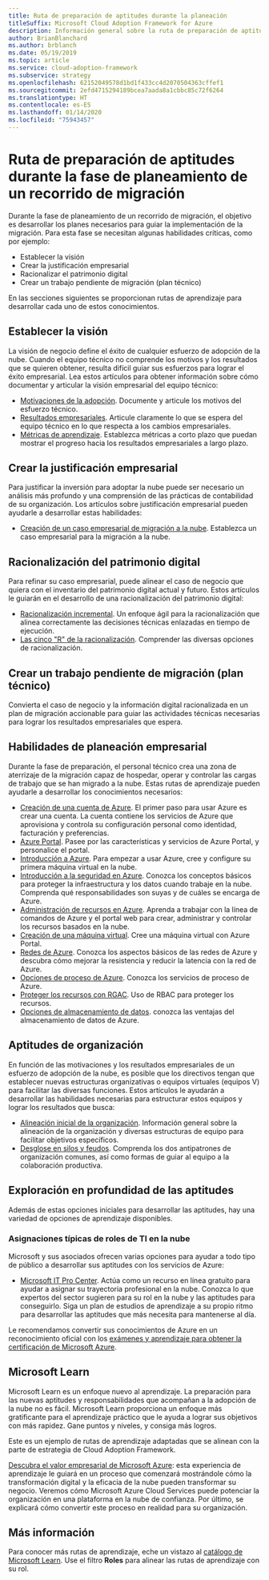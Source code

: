 ```yaml
---
title: Ruta de preparación de aptitudes durante la planeación
titleSuffix: Microsoft Cloud Adoption Framework for Azure
description: Información general sobre la ruta de preparación de aptitudes durante la fase de planeamiento de una migración.
author: BrianBlanchard
ms.author: brblanch
ms.date: 05/19/2019
ms.topic: article
ms.service: cloud-adoption-framework
ms.subservice: strategy
ms.openlocfilehash: 62152049578d1bd1f433cc4d2070504363cffef1
ms.sourcegitcommit: 2efd4715294189bcea7aada8a1cbbc85c72f6264
ms.translationtype: HT
ms.contentlocale: es-ES
ms.lasthandoff: 01/14/2020
ms.locfileid: "75943457"
---
```

# <a name="skills-readiness-path-during-the-plan-phase-of-a-migration-journey"></a>Ruta de preparación de aptitudes durante la fase de planeamiento de un recorrido de migración

Durante la fase de planeamiento de un recorrido de migración, el objetivo es desarrollar los planes necesarios para guiar la implementación de la migración. Para esta fase se necesitan algunas habilidades críticas, como por ejemplo:

- Establecer la visión
- Crear la justificación empresarial
- Racionalizar el patrimonio digital
- Crear un trabajo pendiente de migración (plan técnico)

En las secciones siguientes se proporcionan rutas de aprendizaje para desarrollar cada uno de estos conocimientos.

## <a name="establish-the-vision"></a>Establecer la visión

La visión de negocio define el éxito de cualquier esfuerzo de adopción de la nube. Cuando el equipo técnico no comprende los motivos y los resultados que se quieren obtener, resulta difícil guiar sus esfuerzos para lograr el éxito empresarial. Lea estos artículos para obtener información sobre cómo documentar y articular la visión empresarial del equipo técnico:

- [Motivaciones de la adopción](./motivations.md). Documente y articule los motivos del esfuerzo técnico.
- [Resultados empresariales](./business-outcomes/index.md). Articule claramente lo que se espera del equipo técnico en lo que respecta a los cambios empresariales.
- [Métricas de aprendizaje](./learning-metrics.md). Establezca métricas a corto plazo que puedan mostrar el progreso hacia los resultados empresariales a largo plazo.

## <a name="build-the-business-justification"></a>Crear la justificación empresarial

Para justificar la inversión para adoptar la nube puede ser necesario un análisis más profundo y una comprensión de las prácticas de contabilidad de su organización. Los artículos sobre justificación empresarial pueden ayudarle a desarrollar estas habilidades:

- [Creación de un caso empresarial de migración a la nube](./cloud-migration-business-case.md). Establezca un caso empresarial para la migración a la nube.

## <a name="rationalize-the-digital-estate"></a>Racionalización del patrimonio digital

Para refinar su caso empresarial, puede alinear el caso de negocio que quiera con el inventario del patrimonio digital actual y futuro. Estos artículos le guiarán en el desarrollo de una racionalización del patrimonio digital:

- [Racionalización incremental](../digital-estate/rationalize.md). Un enfoque ágil para la racionalización que alinea correctamente las decisiones técnicas enlazadas en tiempo de ejecución.
- [Las cinco "R" de la racionalización](../digital-estate/5-rs-of-rationalization.md). Comprender las diversas opciones de racionalización.

## <a name="create-a-migration-backlog-technical-plan"></a>Crear un trabajo pendiente de migración (plan técnico)

Convierta el caso de negocio y la información digital racionalizada en un plan de migración accionable para guiar las actividades técnicas necesarias para lograr los resultados empresariales que espera.

## <a name="business-planning-skills"></a>Habilidades de planeación empresarial

Durante la fase de preparación, el personal técnico crea una zona de aterrizaje de la migración capaz de hospedar, operar y controlar las cargas de trabajo que se han migrado a la nube. Estas rutas de aprendizaje pueden ayudarle a desarrollar los conocimientos necesarios:

- [Creación de una cuenta de Azure](https://docs.microsoft.com/learn/modules/create-an-azure-account). El primer paso para usar Azure es crear una cuenta. La cuenta contiene los servicios de Azure que aprovisiona y controla su configuración personal como identidad, facturación y preferencias.
- [Azure Portal](https://docs.microsoft.com/learn/modules/tour-azure-portal). Pasee por las características y servicios de Azure Portal, y personalice el portal.
- [Introducción a Azure](https://docs.microsoft.com/learn/modules/welcome-to-azure). Para empezar a usar Azure, cree y configure su primera máquina virtual en la nube.
- [Introducción a la seguridad en Azure](https://docs.microsoft.com/learn/modules/intro-to-security-in-azure). Conozca los conceptos básicos para proteger la infraestructura y los datos cuando trabaje en la nube. Comprenda qué responsabilidades son suyas y de cuáles se encarga de Azure.
- [Administración de recursos en Azure](https://docs.microsoft.com/learn/paths/manage-resources-in-azure). Aprenda a trabajar con la línea de comandos de Azure y el portal web para crear, administrar y controlar los recursos basados en la nube.
- [Creación de una máquina virtual](https://docs.microsoft.com/learn/modules/create-windows-virtual-machine-in-azure). Cree una máquina virtual con Azure Portal.
- [Redes de Azure](https://docs.microsoft.com/learn/modules/intro-to-azure-networking). Conozca los aspectos básicos de las redes de Azure y descubra cómo mejorar la resistencia y reducir la latencia con la red de Azure.
- [Opciones de proceso de Azure](https://docs.microsoft.com/learn/modules/intro-to-azure-compute). Conozca los servicios de proceso de Azure.
- [Proteger los recursos con RGAC](https://docs.microsoft.com/learn/modules/secure-azure-resources-with-rbac). Uso de RBAC para proteger los recursos.
- [Opciones de almacenamiento de datos](https://docs.microsoft.com/learn/modules/intro-to-data-in-azure/index). conozca las ventajas del almacenamiento de datos de Azure.

## <a name="organizational-skills"></a>Aptitudes de organización

En función de las motivaciones y los resultados empresariales de un esfuerzo de adopción de la nube, es posible que los directivos tengan que establecer nuevas estructuras organizativas o equipos virtuales (equipos V) para facilitar las diversas funciones. Estos artículos le ayudarán a desarrollar las habilidades necesarias para estructurar estos equipos y lograr los resultados que busca:

- [Alineación inicial de la organización](../organize/index.md). Información general sobre la alineación de la organización y diversas estructuras de equipo para facilitar objetivos específicos.
- [Desglose en silos y feudos](../organize/fiefdoms-silos.md). Comprenda los dos antipatrones de organización comunes, así como formas de guiar al equipo a la colaboración productiva.

## <a name="deeper-skills-exploration"></a>Exploración en profundidad de las aptitudes

Además de estas opciones iniciales para desarrollar las aptitudes, hay una variedad de opciones de aprendizaje disponibles.

### <a name="typical-mappings-of-cloud-it-roles"></a>Asignaciones típicas de roles de TI en la nube

Microsoft y sus asociados ofrecen varias opciones para ayudar a todo tipo de público a desarrollar sus aptitudes con los servicios de Azure:

- [Microsoft IT Pro Center](https://www.microsoft.com/itpro). Actúa como un recurso en línea gratuito para ayudar a asignar su trayectoria profesional en la nube. Conozca lo que expertos del sector sugieren para su rol en la nube y las aptitudes para conseguirlo. Siga un plan de estudios de aprendizaje a su propio ritmo para desarrollar las aptitudes que más necesita para mantenerse al día.

Le recomendamos convertir sus conocimientos de Azure en un reconocimiento oficial con los [exámenes y aprendizaje para obtener la certificación de Microsoft Azure](https://www.microsoft.com/learning/azure-certification.aspx).

## <a name="microsoft-learn"></a>Microsoft Learn

Microsoft Learn es un enfoque nuevo al aprendizaje. La preparación para las nuevas aptitudes y responsabilidades que acompañan a la adopción de la nube no es fácil. Microsoft Learn proporciona un enfoque más gratificante para el aprendizaje práctico que le ayuda a lograr sus objetivos con más rapidez. Gane puntos y niveles, y consiga más logros.

Este es un ejemplo de rutas de aprendizaje adaptadas que se alinean con la parte de estrategia de Cloud Adoption Framework.

[Descubra el valor empresarial de Microsoft Azure](https://docs.microsoft.com/learn/paths/learn-business-value-of-azure): esta experiencia de aprendizaje le guiará en un proceso que comenzará mostrándole cómo la transformación digital y la eficacia de la nube pueden transformar su negocio. Veremos cómo Microsoft Azure Cloud Services puede potenciar la organización en una plataforma en la nube de confianza. Por último, se explicará cómo convertir este proceso en realidad para su organización.

## <a name="learn-more"></a>Más información

Para conocer más rutas de aprendizaje, eche un vistazo al [catálogo de Microsoft Learn](https://docs.microsoft.com/learn/browse). Use el filtro **Roles** para alinear las rutas de aprendizaje con su rol.
